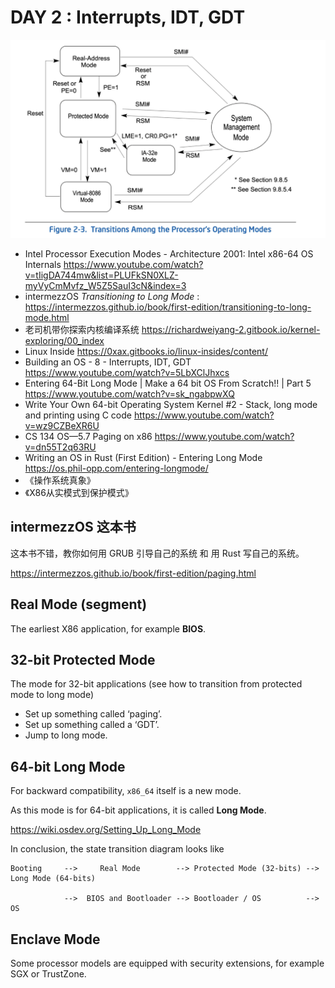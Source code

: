 # DAY 2 : Interrupts, IDT, GDT


![](2023-01-10-23-04-12.png)

- Intel Processor Execution Modes - Architecture 2001: Intel x86-64 OS Internals <https://www.youtube.com/watch?v=tIigDA744mw&list=PLUFkSN0XLZ-myVyCmMvfz_W5Z5SauI3cN&index=3>
- intermezzOS *Transitioning to Long Mode* : <https://intermezzos.github.io/book/first-edition/transitioning-to-long-mode.html>
- 老司机带你探索内核编译系统 <https://richardweiyang-2.gitbook.io/kernel-exploring/00_index>
- Linux Inside <https://0xax.gitbooks.io/linux-insides/content/>
- Building an OS - 8 - Interrupts, IDT, GDT <https://www.youtube.com/watch?v=5LbXClJhxcs>
- Entering 64-Bit Long Mode | Make a 64 bit OS From Scratch!! | Part 5 <https://www.youtube.com/watch?v=sk_ngabpwXQ>
- Write Your Own 64-bit Operating System Kernel #2 - Stack, long mode and printing using C code <https://www.youtube.com/watch?v=wz9CZBeXR6U>
- CS 134 OS—5.7 Paging on x86 <https://www.youtube.com/watch?v=dn55T2q63RU>
- Writing an OS in Rust (First Edition) - Entering Long Mode <https://os.phil-opp.com/entering-longmode/>
- 《操作系统真象》
- 《X86从实模式到保护模式》

## intermezzOS 这本书

这本书不错，教你如何用 GRUB 引导自己的系统 和 用 Rust 写自己的系统。

<https://intermezzos.github.io/book/first-edition/paging.html>


## Real Mode (segment)

The earliest X86 application, for example **BIOS**. 

## 32-bit Protected Mode 

The mode for 32-bit applications (see how to transition from protected mode to long mode)

- Set up something called ‘paging’.
- Set up something called a ‘GDT’.
- Jump to long mode.

## 64-bit Long Mode 

For backward compatibility, `x86_64` itself is a new mode. 

As this mode is for 64-bit applications, it is called **Long Mode**. 

<https://wiki.osdev.org/Setting_Up_Long_Mode>


In conclusion, the state transition diagram looks like 

```
Booting     -->     Real Mode        --> Protected Mode (32-bits) --> Long Mode (64-bits)

            -->  BIOS and Bootloader --> Bootloader / OS          --> OS
```



## Enclave Mode 

Some processor models are equipped with security extensions, for example SGX or TrustZone. 



